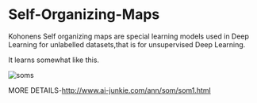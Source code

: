 # Self-Organizing-Maps

Kohonens Self organizing maps are special learning models used in Deep Learning for unlabelled datasets,that is for unsupervised Deep Learning.










It learns somewhat like this.

![soms](https://user-images.githubusercontent.com/30948709/34419547-8103ecac-ec2a-11e7-9c11-93276c1a3dbe.png)

MORE DETAILS-http://www.ai-junkie.com/ann/som/som1.html
